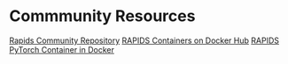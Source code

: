 # Commmunity Resources
[Rapids Community Repository](https://github.com/rapidsai-community/notebooks-contrib)
[RAPIDS Containers on Docker Hub](https://catalog.ngc.nvidia.com/containers)
[RAPIDS PyTorch Container in Docker](https://catalog.ngc.nvidia.com/orgs/nvidia/containers/pyg)
